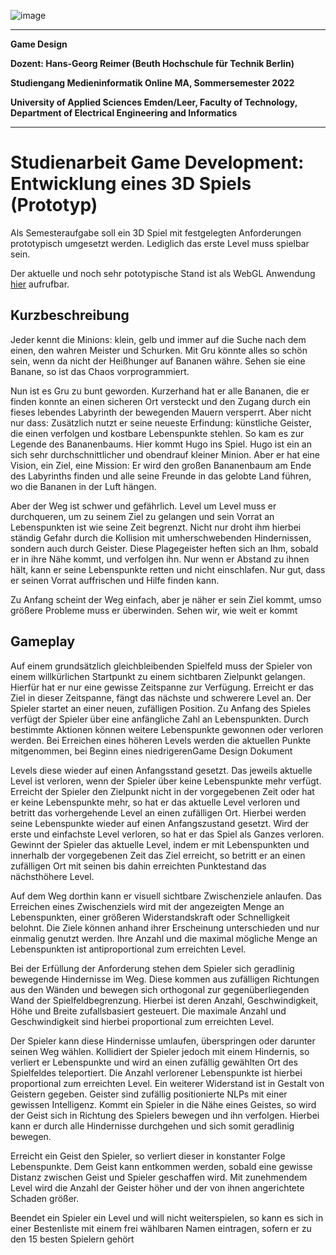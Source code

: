 ![image](https://user-images.githubusercontent.com/32162305/150810942-99672aac-99af-47ea-849b-ba263fae0c3f.png)

---

**Game Design**

**Dozent: Hans-Georg Reimer (Beuth Hochschule für Technik Berlin)**

**Studiengang Medieninformatik Online MA, Sommersemester 2022**

**University of Applied Sciences Emden/Leer, Faculty of Technology, Department of Electrical Engineering and Informatics**

---

# Studienarbeit Game Development: Entwicklung eines 3D Spiels (Prototyp)
Als Semesteraufgabe soll ein 3D Spiel mit festgelegten Anforderungen prototypisch umgesetzt werden. Lediglich
das erste Level muss spielbar sein. 

Der aktuelle und noch sehr pototypische Stand ist als WebGL Anwendung
[hier](https://gamedev.ckitte.de/) 
aufrufbar.

## Kurzbeschreibung

Jeder kennt die Minions: klein, gelb und immer auf die Suche nach dem einen, den wahren Meister
und Schurken. Mit Gru könnte alles so schön sein, wenn da nicht der Heißhunger auf Bananen währe.
Sehen sie eine Banane, so ist das Chaos vorprogrammiert.


Nun ist es Gru zu bunt geworden. Kurzerhand hat er alle Bananen, die er finden konnte an einen
sicheren Ort versteckt und den Zugang durch ein fieses lebendes Labyrinth der bewegenden Mauern
versperrt. Aber nicht nur dass: Zusätzlich nutzt er seine neueste Erfindung: künstliche Geister, die
einen verfolgen und kostbare Lebenspunkte stehlen. So kam es zur Legende des Bananenbaums.
Hier kommt Hugo ins Spiel. Hugo ist ein an sich sehr durchschnittlicher und obendrauf kleiner
Minion. Aber er hat eine Vision, ein Ziel, eine Mission: Er wird den großen Bananenbaum am Ende
des Labyrinths finden und alle seine Freunde in das gelobte Land führen, wo die Bananen in der Luft
hängen.


Aber der Weg ist schwer und gefährlich. Level um Level muss er durchqueren, um zu seinem Ziel zu
gelangen und sein Vorrat an Lebenspunkten ist wie seine Zeit begrenzt. Nicht nur droht ihm hierbei
ständig Gefahr durch die Kollision mit umherschwebenden Hindernissen, sondern auch durch
Geister. Diese Plagegeister heften sich an Ihm, sobald er in ihre Nähe kommt, und verfolgen ihn. Nur
wenn er Abstand zu ihnen hält, kann er seine Lebenspunkte retten und nicht einschlafen. Nur gut,
dass er seinen Vorrat auffrischen und Hilfe finden kann.


Zu Anfang scheint der Weg einfach, aber je näher er sein Ziel kommt, umso größere Probleme muss
er überwinden. Sehen wir, wie weit er kommt

## Gameplay

Auf einem grundsätzlich gleichbleibenden Spielfeld muss der Spieler von einem willkürlichen
Startpunkt zu einem sichtbaren Zielpunkt gelangen. Hierfür hat er nur eine gewisse Zeitspanne zur
Verfügung. Erreicht er das Ziel in dieser Zeitspanne, fängt das nächste und schwerere Level an. Der
Spieler startet an einer neuen, zufälligen Position.
Zu Anfang des Spieles verfügt der Spieler über eine anfängliche Zahl an Lebenspunkten. Durch
bestimmte Aktionen können weitere Lebenspunkte gewonnen oder verloren werden. Bei Erreichen
eines höheren Levels werden die aktuellen Punkte mitgenommen, bei Beginn eines niedrigerenGame Design Dokument


Levels diese wieder auf einen Anfangsstand gesetzt. Das jeweils aktuelle Level ist verloren, wenn der
Spieler über keine Lebenspunkte mehr verfügt.
Erreicht der Spieler den Zielpunkt nicht in der vorgegebenen Zeit oder hat er keine Lebenspunkte
mehr, so hat er das aktuelle Level verloren und betritt das vorhergehende Level an einen zufälligen
Ort. Hierbei werden seine Lebenspunkte wieder auf einen Anfangszustand gesetzt. Wird der erste
und einfachste Level verloren, so hat er das Spiel als Ganzes verloren. Gewinnt der Spieler das
aktuelle Level, indem er mit Lebenspunkten und innerhalb der vorgegebenen Zeit das Ziel erreicht,
so betritt er an einen zufälligen Ort mit seinen bis dahin erreichten Punktestand das nächsthöhere
Level.


Auf dem Weg dorthin kann er visuell sichtbare Zwischenziele anlaufen. Das Erreichen eines
Zwischenziels wird mit der angezeigten Menge an Lebenspunkten, einer größeren Widerstandskraft
oder Schnelligkeit belohnt. Die Ziele können anhand ihrer Erscheinung unterschieden und nur
einmalig genutzt werden. Ihre Anzahl und die maximal mögliche Menge an Lebenspunkten ist
antiproportional zum erreichten Level.


Bei der Erfüllung der Anforderung stehen dem Spieler sich geradlinig bewegende Hindernisse im
Weg. Diese kommen aus zufälligen Richtungen aus den Wänden und bewegen sich orthogonal zur
gegenüberliegenden Wand der Spielfeldbegrenzung. Hierbei ist deren Anzahl, Geschwindigkeit,
Höhe und Breite zufallsbasiert gesteuert. Die maximale Anzahl und Geschwindigkeit sind hierbei
proportional zum erreichten Level.


Der Spieler kann diese Hindernisse umlaufen, überspringen oder darunter seinen Weg wählen.
Kollidiert der Spieler jedoch mit einem Hindernis, so verliert er Lebenspunkte und wird an einen
zufällig gewählten Ort des Spielfeldes teleportiert. Die Anzahl verlorener Lebenspunkte ist hierbei
proportional zum erreichten Level.
Ein weiterer Widerstand ist in Gestalt von Geistern gegeben. Geister sind zufällig positionierte NLPs
mit einer gewissen Intelligenz. Kommt ein Spieler in die Nähe eines Geistes, so wird der Geist sich in
Richtung des Spielers bewegen und ihn verfolgen. Hierbei kann er durch alle Hindernisse durchgehen
und sich somit geradlinig bewegen.


Erreicht ein Geist den Spieler, so verliert dieser in konstanter Folge Lebenspunkte. Dem Geist kann
entkommen werden, sobald eine gewisse Distanz zwischen Geist und Spieler geschaffen wird. Mit
zunehmendem Level wird die Anzahl der Geister höher und der von ihnen angerichtete Schaden
größer.


Beendet ein Spieler ein Level und will nicht weiterspielen, so kann es sich in einer Bestenliste mit
einem frei wählbaren Namen eintragen, sofern er zu den 15 besten Spielern gehört
